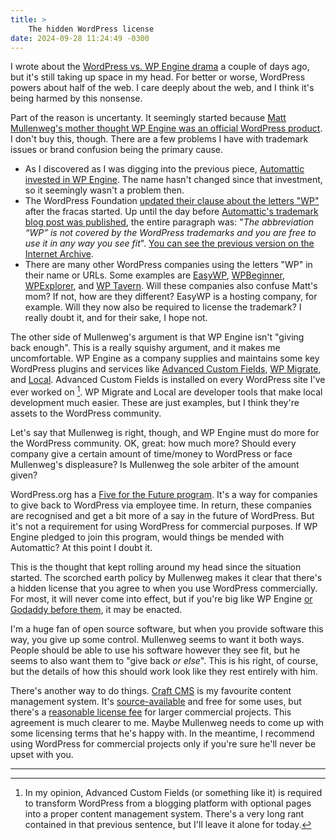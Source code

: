```yaml
---
title: >
    The hidden WordPress license
date: 2024-09-28 11:24:49 -0300
---
```


I wrote about the [WordPress vs. WP Engine drama](https://anderegg.ca/2024/09/26/wordpress-vs-wp-engine) a couple of days ago, but it's still taking up space in my head. For better or worse, WordPress powers about half of the web. I care deeply about the web, and I think it's being harmed by this nonsense.

Part of the reason is uncertanty. It seemingly started because [Matt Mullenweg's mother thought WP Engine was an official WordPress product](https://wordpress.org/news/2024/09/wp-engine/#:~:text=My%20own%20mother%20was%20confused%20and%20thought%20WP%20Engine%20was%20an%20official%20thing.). I don't buy this, though. There are a few problems I have with trademark issues or brand confusion being the primary cause.

* As I discovered as I was digging into the previous piece, [Automattic invested in WP Engine](https://automattic.com/ventures/). The name hasn't changed since that investment, so it seemingly wasn't a problem then.
* The WordPress Foundation [updated their clause about the letters "WP"](https://wordpressfoundation.org/trademark-policy/#:~:text=For%20example%2C%20many%20people%20think%20WP%20Engine%20is%20%E2%80%9CWordPress%20Engine%E2%80%9D%20and%20officially%20associated%20with%20WordPress%2C%20which%20it%E2%80%99s%20not.) after the fracas started. Up until the day before [Automattic's trademark blog post was published](https://automattic.com/2024/09/25/open-source-trademarks-wp-engine/), the entire paragraph was: "*The abbreviation “WP” is not covered by the WordPress trademarks and you are free to use it in any way you see fit*". [You can see the previous version on the Internet Archive](https://web.archive.org/web/20240924024555/https://wordpressfoundation.org/trademark-policy/).
* There are many other WordPress companies using the letters "WP" in their name or URLs. Some examples are [EasyWP](https://easywp.com/), [WPBeginner](https://www.wpbeginner.com/), [WPExplorer](https://www.wpexplorer.com/), and [WP Tavern](https://wptavern.com/). Will these companies also confuse Matt's mom? If not, how are they different? EasyWP is a hosting company, for example. Will they now also be required to license the trademark? I really doubt it, and for their sake, I hope not.

The other side of Mullenweg's argument is that WP Engine isn't "giving back enough". This is a really squishy argument, and it makes me uncomfortable. WP Engine as a company supplies and maintains some key WordPress plugins and services like [Advanced Custom Fields](https://www.advancedcustomfields.com/), [WP Migrate](https://deliciousbrains.com/wp-migrate-db-pro/), and [Local](https://localwp.com). Advanced Custom Fields is installed on every WordPress site I've ever worked on [^1]. WP Migrate and Local are developer tools that make local development much easier. These are just examples, but I think they're assets to the WordPress community.

Let's say that Mullenweg is right, though, and WP Engine must do more for the WordPress community. OK, great: how much more? Should every company give a certain amount of time/money to WordPress or face Mullenweg's displeasure? Is Mullenweg the sole arbiter of the amount given?

WordPress.org has a [Five for the Future program](https://wordpress.org/five-for-the-future/). It's a way for companies to give back to WordPress via employee time. In return, these companies are recognised and get a bit more of a say in the future of WordPress. But it's not a requirement for using WordPress for commercial purposes. If WP Engine pledged to join this program, would things be mended with Automattic? At this point I doubt it.

This is the thought that kept rolling around my head since the situation started. The scorched earth policy by Mullenweg makes it clear that there's a hidden license that you agree to when you use WordPress commercially. For most, it will never come into effect, but if you're big like WP Engine [or Godaddy before them](https://masterwp.com/mullenweg-godaddy-is-an-existential-threat-to-wordpress/), it may be enacted.

I'm a huge fan of open source software, but when you provide software this way, you give up some control. Mullenweg seems to want it both ways. People should be able to use his software however they see fit, but he seems to also want them to "give back *or else*". This is his right, of course, but the details of how this should work look like they rest entirely with him.

There's another way to do things. [Craft CMS](https://craftcms.com/) is my favourite content management system. It's [source-available](https://github.com/craftcms) and free for some uses, but there's a [reasonable license fee](https://craftcms.com/pricing) for larger commercial projects. This agreement is much clearer to me. Maybe Mullenweg needs to come up with some licensing terms that he's happy with. In the meantime, I recommend using WordPress for commercial projects only if you're sure he'll never be upset with you.

---

[^1]: In my opinion, Advanced Custom Fields (or something like it) is required to transform WordPress from a blogging platform with optional pages into a proper content management system. There's a very long rant contained in that previous sentence, but I'll leave it alone for today.